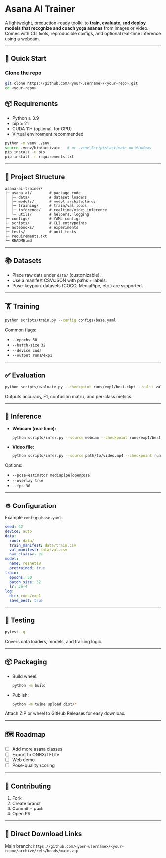

# Asana AI Trainer

A lightweight, production-ready toolkit to **train, evaluate, and deploy models that recognize and coach yoga asanas** from images or video. Comes with CLI tools, reproducible configs, and optional real-time inference using a webcam.

---

## 🚀 Quick Start

###  Clone the repo

```bash
git clone https://github.com/<your-username>/<your-repo>.git
cd <your-repo>
```


## 📦 Requirements

* Python ≥ 3.9
* pip ≥ 21
* CUDA 11+ (optional, for GPU)
* Virtual environment recommended

```bash
python -m venv .venv
source .venv/bin/activate   # or .venv\Scripts\activate on Windows
pip install -U pip
pip install -r requirements.txt
```

---

## 🧰 Project Structure

```
asana-ai-trainer/
├─ asana_ai/        # package code
│  ├─ data/         # dataset loaders
│  ├─ models/       # model architectures
│  ├─ training/     # train/val loops
│  ├─ inference/    # realtime/video inference
│  └─ utils/        # helpers, logging
├─ configs/         # YAML configs
├─ scripts/         # CLI entrypoints
├─ notebooks/       # experiments
├─ tests/           # unit tests
├─ requirements.txt
└─ README.md
```

---

## 📚 Datasets

* Place raw data under `data/` (customizable).
* Use a manifest CSV/JSON with paths + labels.
* Pose-keypoint datasets (COCO, MediaPipe, etc.) are supported.

---

## 🏋️ Training

```bash
python scripts/train.py --config configs/base.yaml
```

Common flags:

* `--epochs 50`
* `--batch-size 32`
* `--device cuda`
* `--output runs/exp1`

---

## ✅ Evaluation

```bash
python scripts/evaluate.py --checkpoint runs/exp1/best.ckpt --split val
```

Outputs accuracy, F1, confusion matrix, and per-class metrics.

---

## 🎥 Inference

* **Webcam (real-time):**

  ```bash
  python scripts/infer.py --source webcam --checkpoint runs/exp1/best.ckpt
  ```

* **Video file:**

  ```bash
  python scripts/infer.py --source path/to/video.mp4 --checkpoint runs/exp1/best.ckpt
  ```

Options:

* `--pose-estimator mediapipe|openpose`
* `--overlay true`
* `--fps 30`

---

## ⚙️ Configuration

Example `configs/base.yaml`:

```yaml
seed: 42
device: auto
data:
  root: data/
  train_manifest: data/train.csv
  val_manifest: data/val.csv
  num_classes: 20
model:
  name: resnet18
  pretrained: true
train:
  epochs: 50
  batch_size: 32
  lr: 3e-4
log:
  dir: runs/exp1
  save_best: true
```

---

## 🧪 Testing

```bash
pytest -q
```

Covers data loaders, models, and training logic.

---

## 📦 Packaging

* Build wheel:

  ```bash
  python -m build
  ```
* Publish:

  ```bash
  python -m twine upload dist/*
  ```

Attach ZIP or wheel to GitHub Releases for easy download.

---

## 🗺️ Roadmap

* [ ] Add more asana classes
* [ ] Export to ONNX/TFLite
* [ ] Web demo
* [ ] Pose-quality scoring

---

## 🤝 Contributing

1. Fork
2. Create branch
3. Commit + push
4. Open PR

---



## 🔗 Direct Download Links

Main branch:
  `https://github.com/<your-username>/<your-repo>/archive/refs/heads/main.zip`

